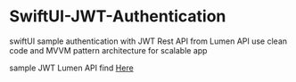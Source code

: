 # SwiftUI-JWT-Authentication

swiftUI sample authentication with JWT Rest API from Lumen API
use clean code and MVVM pattern architecture for scalable app

sample JWT Lumen API find <a href="https://github.com/luthfipun/api-base-lumen">Here</a>
